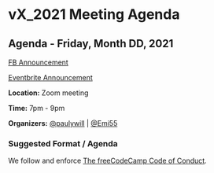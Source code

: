 # vX_2021 Meeting Agenda

## Agenda - Friday, Month DD, 2021

[FB Announcement]()

[Eventbrite Announcement]()

**Location:** Zoom meeting

**Time:** 7pm - 9pm

**Organizers:** 
[@paulywill](https://github.com/paulywill) | [@Emi55](https://github.com/Emi55)

### Suggested Format / Agenda

We follow and enforce [The freeCodeCamp Code of Conduct](https://www.freecodecamp.org/news/code-of-conduct/).
